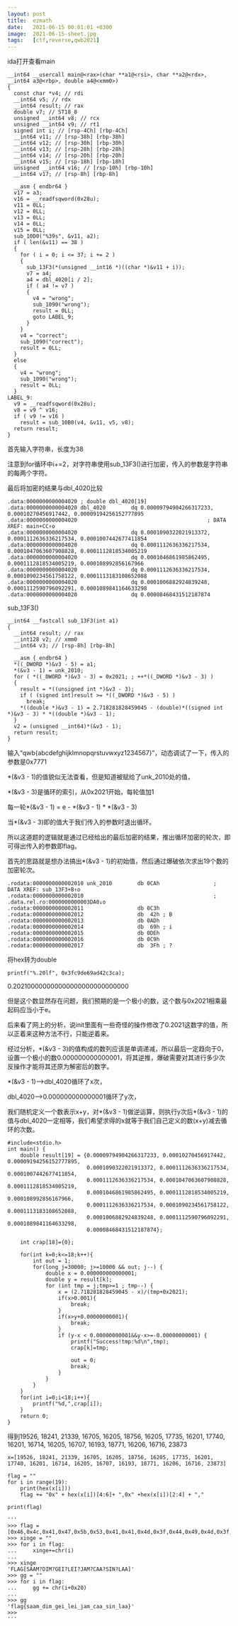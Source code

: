 ```yaml
---
layout: post
title:  ezmath
date:   2021-06-15 00:01:01 +0300
image:  2021-06-15-sheet.jpg
tags:   [ctf,reverse,qwb2021]
---
```


ida打开查看main

```assembly
__int64 __usercall main@<rax>(char **a1@<rsi>, char **a2@<rdx>, __int64 a3@<rbp>, double a4@<xmm0>)
{
  const char *v4; // rdi
  __int64 v5; // rdx
  __int64 result; // rax
  double v7; // ST18_8
  unsigned __int64 v8; // rcx
  unsigned __int64 v9; // rt1
  signed int i; // [rsp-4Ch] [rbp-4Ch]
  __int64 v11; // [rsp-38h] [rbp-38h]
  __int64 v12; // [rsp-30h] [rbp-30h]
  __int64 v13; // [rsp-28h] [rbp-28h]
  __int64 v14; // [rsp-20h] [rbp-20h]
  __int64 v15; // [rsp-18h] [rbp-18h]
  unsigned __int64 v16; // [rsp-10h] [rbp-10h]
  __int64 v17; // [rsp-8h] [rbp-8h]

  __asm { endbr64 }
  v17 = a3;
  v16 = __readfsqword(0x28u);
  v11 = 0LL;
  v12 = 0LL;
  v13 = 0LL;
  v14 = 0LL;
  v15 = 0LL;
  sub_10D0("%39s", &v11, a2);
  if ( len(&v11) == 38 )
  {
    for ( i = 0; i <= 37; i += 2 )
    {
      sub_13F3(*(unsigned __int16 *)((char *)&v11 + i));
      v7 = a4;
      a4 = dbl_4020[i / 2];
      if ( a4 != v7 )
      {
        v4 = "wrong";
        sub_1090("wrong");
        result = 0LL;
        goto LABEL_9;
      }
    }
    v4 = "correct";
    sub_1090("correct");
    result = 0LL;
  }
  else
  {
    v4 = "wrong";
    sub_1090("wrong");
    result = 0LL;
  }
LABEL_9:
  v9 = __readfsqword(0x28u);
  v8 = v9 ^ v16;
  if ( v9 != v16 )
    result = sub_10B0(v4, &v11, v5, v8);
  return result;
}
```

首先输入字符串，长度为38

注意到for循环中i+=2，对字符串使用sub_13F3()进行加密，传入的参数是字符串的每两个字符。

最后将加密的结果与dbl_4020比较

```assembly
.data:0000000000004020 ; double dbl_4020[19]
.data:0000000000004020 dbl_4020        dq 0.00009794904266317233, 0.00010270456917442, 0.00009194256152777895
.data:0000000000004020                                         ; DATA XREF: main+CC↑o
.data:0000000000004020                 dq 0.0001090322021913372, 0.0001112636336217534, 0.0001007442677411854
.data:0000000000004020                 dq 0.0001112636336217534, 0.0001047063607908828, 0.0001112818534005219
.data:0000000000004020                 dq 0.0001046861985862495, 0.0001112818534005219, 0.000108992856167966
.data:0000000000004020                 dq 0.0001112636336217534, 0.0001090234561758122, 0.0001113183108652088
.data:0000000000004020                 dq 0.0001006882924839248, 0.0001112590796092291, 0.0001089841164633298
.data:0000000000004020                 dq 0.00008468431512187874
```

sub_13F3()

```assembly
__int64 __fastcall sub_13F3(int a1)
{
  __int64 result; // rax
  __int128 v2; // xmm0
  __int64 v3; // [rsp-8h] [rbp-8h]

  __asm { endbr64 }
  *((_DWORD *)&v3 - 5) = a1;
  *(&v3 - 1) = unk_2010;
  for ( *((_DWORD *)&v3 - 3) = 0x2021; ; ++*((_DWORD *)&v3 - 3) )
  {
    result = *((unsigned int *)&v3 - 3);
    if ( (signed int)result >= *((_DWORD *)&v3 - 5) )
      break;
    *((double *)&v3 - 1) = 2.718281828459045 - (double)*((signed int *)&v3 - 3) * *((double *)&v3 - 1);
  }
  v2 = (unsigned __int64)*(&v3 - 1);
  return result;
}
```

输入“qwb{abcdefghijklmnopqrstuvwxyz1234567}”，动态调试了一下，传入的参数是0x7771

*(&v3 - 1)的值貌似无法查看，但是知道被赋给了unk_2010处的值，

*(&v3 - 3)是循环的索引，从0x2021开始，每轮值加1

每一轮*(&v3 - 1) = e - *(&v3 - 1) * *(&v3 - 3)

当*(&v3 - 3)即的值大于我们传入的参数时退出循环。

所以这道题的逻辑就是通过已经给出的最后加密的结果，推出循环加密的轮次，即可得出传入的参数即flag。

首先的思路就是想办法搞出*(&v3 - 1)的初始值，然后通过爆破依次求出19个数的加密轮次。

```assembly
.rodata:0000000000002010 unk_2010        db 0CAh                 ; DATA XREF: sub_13F3+B↑o
.rodata:0000000000002010                                         ; .data.rel.ro:0000000000003DA0↓o
.rodata:0000000000002011                 db 0C3h
.rodata:0000000000002012                 db  42h ; B
.rodata:0000000000002013                 db 0ADh
.rodata:0000000000002014                 db  69h ; i
.rodata:0000000000002015                 db 0DEh
.rodata:0000000000002016                 db 0C9h
.rodata:0000000000002017                 db  3Fh ; ?
```

将hex转为double

```assembly
printf("%.20lf", 0x3fc9de69ad42c3ca);
```

0.202100000000000000000000000000

但是这个数显然存在问题，我们预期的是一个极小的数，这个数与0x2021相乘最起码应当小于e。

后来看了网上的分析，说init里面有一些奇怪的操作修改了0.2021这数字的值，所以正着来这种方法不行，只能逆着来。

经过分析，*(&v3 - 3)的值构成的数列应该是单调递减，所以最后一定趋向于0，设置一个极小的数0.000000000000001，将其逆推，爆破需要对其进行多少次反操作才能将其还原为解密后的数字。

*(&v3 - 1)—>dbl_4020循环了x次，

dbl_4020—>0.000000000000001循环了y次，

我们随机定义一个数表示x+y，对*(&v3 - 1)做逆运算，则执行y次后\*(&v3 - 1)的值与dbl_4020一定相等，我们希望求得的x就等于我们自己定义的数(x+y)减去循环的次数。

```assembly
#include<stdio.h>
int main() {
    double result[19] = {0.00009794904266317233, 0.00010270456917442, 0.00009194256152777895,
                         0.0001090322021913372, 0.0001112636336217534, 0.0001007442677411854,
                         0.0001112636336217534, 0.0001047063607908828, 0.0001112818534005219,
                         0.0001046861985862495, 0.0001112818534005219, 0.000108992856167966,
                         0.0001112636336217534, 0.0001090234561758122, 0.0001113183108652088,
                         0.0001006882924839248, 0.0001112590796092291, 0.0001089841164633298,
                         0.00008468431512187874};

    int crap[18]={0};

    for(int k=0;k<=18;k++){
        int out = 1;
        for(long j=30000; j>=10000 && out; j--) {
            double x = 0.000000000000001;
            double y = result[k];
            for (int tmp = j;tmp>=1 ; tmp--) {
                x = (2.718281828459045 - x)/(tmp+0x2021);
                if(x>0.001){
                    break;
                }
                if(x>y+0.00000000001){
                    break;
                }
                if (y-x < 0.00000000001&&y-x>=-0.00000000001) {
                    printf("Success!tmp:%d\n",tmp);
                    crap[k]=tmp;

                    out = 0;
                    break;
                }
            }
        }
    }
    for(int i=0;i<18;i++){
        printf("%d,",crap[i]);
    }
    return 0;
}
```

得到19526, 18241, 21339, 16705, 16205, 18756, 16205, 17735, 16201, 17740, 16201, 16714, 16205, 16707, 16193, 18771, 16206, 16716, 23873

```assembly
x=[19526, 18241, 21339, 16705, 16205, 18756, 16205, 17735, 16201, 17740, 16201, 16714, 16205, 16707, 16193, 18771, 16206, 16716, 23873]

flag = ""
for i in range(19):
    print(hex(x[i]))
    flag += "0x" + hex(x[i])[4:6]+ ",0x" +hex(x[i])[2:4] + ","

print(flag)

'''
>>> flag = [0x46,0x4c,0x41,0x47,0x5b,0x53,0x41,0x41,0x4d,0x3f,0x44,0x49,0x4d,0x3f,0x47,0x45,0x49,0x3f,0x4c,0x45,0x49,0x3f,0x4a,0x41,0x4d,0x3f,0x43,0x41,0x41,0x3f,0x53,0x49,0x4e,0x3f,0x4c,0x41,0x41,0x5d]
>>> xinge = ""
>>> for i in flag:
...     xinge+=chr(i)
...
>>> xinge
'FLAG[SAAM?DIM?GEI?LEI?JAM?CAA?SIN?LAA]'
>>> gg = ""
>>> for i in flag:
...     gg += chr(i+0x20)
...
>>> gg
'flag{saam_dim_gei_lei_jam_caa_sin_laa}'
>>>
'''
```

